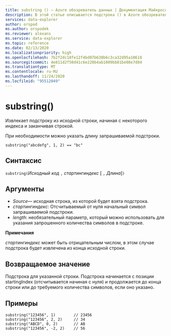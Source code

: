 ```yaml
---
title: substring () — Azure обозреватель данных | Документация Майкрософт
description: В этой статье описывается подстрока () в Azure обозреватель данных.
services: data-explorer
author: orspod
ms.author: orspodek
ms.reviewer: alexans
ms.service: data-explorer
ms.topic: reference
ms.date: 02/13/2020
ms.localizationpriority: high
ms.openlocfilehash: 7b2f2dc18fe12f4bd07b638b6c3ca32d95a10618
ms.sourcegitcommit: 4e811d2f50d41c6e220b4ab1009bb81be08e7d84
ms.translationtype: MT
ms.contentlocale: ru-RU
ms.lasthandoff: 11/24/2020
ms.locfileid: "95512049"
---
```

# <a name="substring"></a>substring()

Извлекает подстроку из исходной строки, начиная с некоторого индекса и заканчивая строкой.

При необходимости можно указать длину запрашиваемой подстроки.

```kusto
substring("abcdefg", 1, 2) == "bc"
```

## <a name="syntax"></a>Синтаксис

`substring(`*Исходный код* `,` *стартингиндекс* [ `,` *Длина*]`)`

## <a name="arguments"></a>Аргументы

* *Source*— исходная строка, из которой будет взята подстрока.
* *стартингиндекс*: Отсчитываемый от нуля начальный символ запрашиваемой подстроки.
* *length*: необязательный параметр, который можно использовать для указания запрошенного количества символов в подстроке. 

**Примечания**

*стартингиндекс* может быть отрицательным числом, в этом случае подстрока будет извлечена из конца исходной строки.

## <a name="returns"></a>Возвращаемое значение

Подстрока для указанной строки. Подстрока начинается с позиции startingIndex (отсчитывается начиная с нуля) и продолжается до конца строки или до требуемого количества символов, если оно указано.

## <a name="examples"></a>Примеры

```kusto
substring("123456", 1)        // 23456
substring("123456", 2, 2)     // 34
substring("ABCD", 0, 2)       // AB
substring("123456", -2, 2)    // 56
```